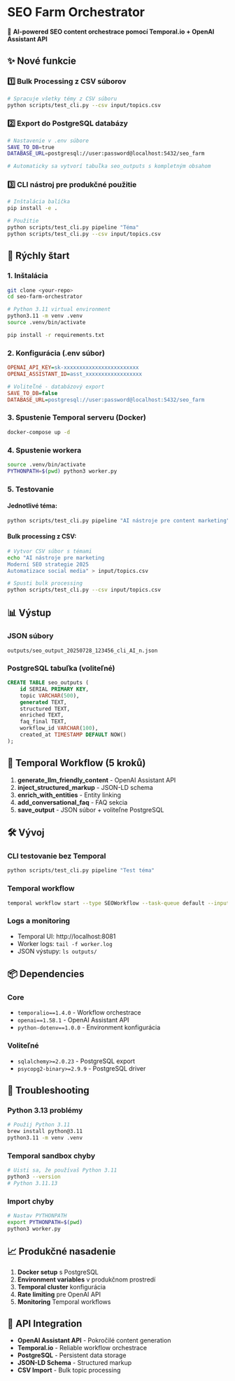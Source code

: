# SEO Farm Orchestrator

🎯 **AI-powered SEO content orchestrace pomocí Temporal.io + OpenAI Assistant API**

## ✨ Nové funkcie

### 1️⃣ **Bulk Processing z CSV súborov**
```bash
# Spracuje všetky témy z CSV súboru
python scripts/test_cli.py --csv input/topics.csv
```

### 2️⃣ **Export do PostgreSQL databázy**
```bash
# Nastavenie v .env súbore
SAVE_TO_DB=true
DATABASE_URL=postgresql://user:password@localhost:5432/seo_farm

# Automaticky sa vytvorí tabuľka seo_outputs s kompletným obsahom
```

### 3️⃣ **CLI nástroj pre produkčné použitie**
```bash
# Inštalácia balíčka
pip install -e .

# Použitie
python scripts/test_cli.py pipeline "Téma"
python scripts/test_cli.py --csv input/topics.csv
```

## 🚀 Rýchly štart

### 1. Inštalácia
```bash
git clone <your-repo>
cd seo-farm-orchestrator

# Python 3.11 virtual environment
python3.11 -m venv .venv
source .venv/bin/activate

pip install -r requirements.txt
```

### 2. Konfigurácia (.env súbor)
```ini
OPENAI_API_KEY=sk-xxxxxxxxxxxxxxxxxxxxxxxx
OPENAI_ASSISTANT_ID=asst_xxxxxxxxxxxxxxxxxx

# Voliteľné - databázový export
SAVE_TO_DB=false
DATABASE_URL=postgresql://user:password@localhost:5432/seo_farm
```

### 3. Spustenie Temporal serveru (Docker)
```bash
docker-compose up -d
```

### 4. Spustenie workera
```bash
source .venv/bin/activate
PYTHONPATH=$(pwd) python3 worker.py
```

### 5. Testovanie

#### Jednotlivé téma:
```bash
python scripts/test_cli.py pipeline "AI nástroje pre content marketing"
```

#### Bulk processing z CSV:
```bash
# Vytvor CSV súbor s témami
echo "AI nástroje pre marketing
Moderní SEO strategie 2025
Automatizace social media" > input/topics.csv

# Spusti bulk processing
python scripts/test_cli.py --csv input/topics.csv
```

## 📊 Výstup

### JSON súbory
```
outputs/seo_output_20250728_123456_cli_AI_n.json
```

### PostgreSQL tabuľka (voliteľné)
```sql
CREATE TABLE seo_outputs (
    id SERIAL PRIMARY KEY,
    topic VARCHAR(500),
    generated TEXT,
    structured TEXT,
    enriched TEXT,
    faq_final TEXT,
    workflow_id VARCHAR(100),
    created_at TIMESTAMP DEFAULT NOW()
);
```

## 🔄 Temporal Workflow (5 kroků)

1. **generate_llm_friendly_content** - OpenAI Assistant API
2. **inject_structured_markup** - JSON-LD schema
3. **enrich_with_entities** - Entity linking
4. **add_conversational_faq** - FAQ sekcia
5. **save_output** - JSON súbor + voliteľne PostgreSQL

## 🛠️ Vývoj

### CLI testovanie bez Temporal
```bash
python scripts/test_cli.py pipeline "Test téma"
```

### Temporal workflow
```bash
temporal workflow start --type SEOWorkflow --task-queue default --input '"Test téma"'
```

### Logs a monitoring
- Temporal UI: http://localhost:8081
- Worker logs: `tail -f worker.log`
- JSON výstupy: `ls outputs/`

## 📦 Dependencies

### Core
- `temporalio==1.4.0` - Workflow orchestrace
- `openai==1.58.1` - OpenAI Assistant API
- `python-dotenv==1.0.0` - Environment konfigurácia

### Voliteľné
- `sqlalchemy>=2.0.23` - PostgreSQL export
- `psycopg2-binary>=2.9.9` - PostgreSQL driver

## 🐛 Troubleshooting

### Python 3.13 problémy
```bash
# Použij Python 3.11
brew install python@3.11
python3.11 -m venv .venv
```

### Temporal sandbox chyby
```bash
# Uisti sa, že používaš Python 3.11
python3 --version
# Python 3.11.13
```

### Import chyby
```bash
# Nastav PYTHONPATH
export PYTHONPATH=$(pwd)
python3 worker.py
```

## 📈 Produkčné nasadenie

1. **Docker setup** s PostgreSQL
2. **Environment variables** v produkčnom prostredí
3. **Temporal cluster** konfigurácia
4. **Rate limiting** pre OpenAI API
5. **Monitoring** Temporal workflows

## 🔗 API Integration

- **OpenAI Assistant API** - Pokročilé content generation
- **Temporal.io** - Reliable workflow orchestrace  
- **PostgreSQL** - Persistent data storage
- **JSON-LD Schema** - Structured markup
- **CSV Import** - Bulk topic processing 